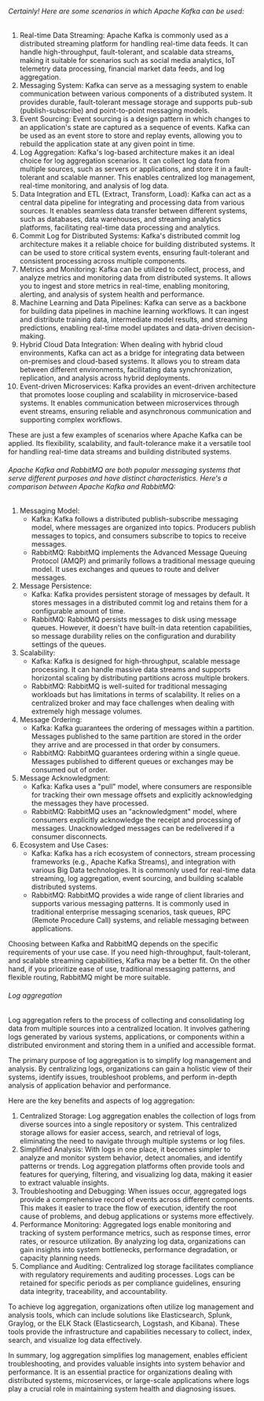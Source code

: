 ###### Certainly! Here are some scenarios in which Apache Kafka can be used:

1. Real-time Data Streaming: Apache Kafka is commonly used as a distributed streaming platform for handling real-time data feeds. It can handle high-throughput, fault-tolerant, and scalable data streams, making it suitable for scenarios such as social media analytics, IoT telemetry data processing, financial market data feeds, and log aggregation.
2. Messaging System: Kafka can serve as a messaging system to enable communication between various components of a distributed system. It provides durable, fault-tolerant message storage and supports pub-sub (publish-subscribe) and point-to-point messaging models.
3. Event Sourcing: Event sourcing is a design pattern in which changes to an application's state are captured as a sequence of events. Kafka can be used as an event store to store and replay events, allowing you to rebuild the application state at any given point in time.
4. Log Aggregation: Kafka's log-based architecture makes it an ideal choice for log aggregation scenarios. It can collect log data from multiple sources, such as servers or applications, and store it in a fault-tolerant and scalable manner. This enables centralized log management, real-time monitoring, and analysis of log data.
5. Data Integration and ETL (Extract, Transform, Load): Kafka can act as a central data pipeline for integrating and processing data from various sources. It enables seamless data transfer between different systems, such as databases, data warehouses, and streaming analytics platforms, facilitating real-time data processing and analytics.
6. Commit Log for Distributed Systems: Kafka's distributed commit log architecture makes it a reliable choice for building distributed systems. It can be used to store critical system events, ensuring fault-tolerant and consistent processing across multiple components.
7. Metrics and Monitoring: Kafka can be utilized to collect, process, and analyze metrics and monitoring data from distributed systems. It allows you to ingest and store metrics in real-time, enabling monitoring, alerting, and analysis of system health and performance.
8. Machine Learning and Data Pipelines: Kafka can serve as a backbone for building data pipelines in machine learning workflows. It can ingest and distribute training data, intermediate model results, and streaming predictions, enabling real-time model updates and data-driven decision-making.
9. Hybrid Cloud Data Integration: When dealing with hybrid cloud environments, Kafka can act as a bridge for integrating data between on-premises and cloud-based systems. It allows you to stream data between different environments, facilitating data synchronization, replication, and analysis across hybrid deployments.
10. Event-driven Microservices: Kafka provides an event-driven architecture that promotes loose coupling and scalability in microservice-based systems. It enables communication between microservices through event streams, ensuring reliable and asynchronous communication and supporting complex workflows.

These are just a few examples of scenarios where Apache Kafka can be applied. Its flexibility, scalability, and fault-tolerance make it a versatile tool for handling real-time data streams and building distributed systems.


###### Apache Kafka and RabbitMQ are both popular messaging systems that serve different purposes and have distinct characteristics. Here's a comparison between Apache Kafka and RabbitMQ:

1. Messaging Model:
   * Kafka: Kafka follows a distributed publish-subscribe messaging model, where messages are organized into topics. Producers publish messages to topics, and consumers subscribe to topics to receive messages.
   * RabbitMQ: RabbitMQ implements the Advanced Message Queuing Protocol (AMQP) and primarily follows a traditional message queuing model. It uses exchanges and queues to route and deliver messages.
2. Message Persistence:
   * Kafka: Kafka provides persistent storage of messages by default. It stores messages in a distributed commit log and retains them for a configurable amount of time.
   * RabbitMQ: RabbitMQ persists messages to disk using message queues. However, it doesn't have built-in data retention capabilities, so message durability relies on the configuration and durability settings of the queues.
3. Scalability:
   * Kafka: Kafka is designed for high-throughput, scalable message processing. It can handle massive data streams and supports horizontal scaling by distributing partitions across multiple brokers.
   * RabbitMQ: RabbitMQ is well-suited for traditional messaging workloads but has limitations in terms of scalability. It relies on a centralized broker and may face challenges when dealing with extremely high message volumes.
4. Message Ordering:
   * Kafka: Kafka guarantees the ordering of messages within a partition. Messages published to the same partition are stored in the order they arrive and are processed in that order by consumers.
   * RabbitMQ: RabbitMQ guarantees ordering within a single queue. Messages published to different queues or exchanges may be consumed out of order.
5. Message Acknowledgment:
   * Kafka: Kafka uses a "pull" model, where consumers are responsible for tracking their own message offsets and explicitly acknowledging the messages they have processed.
   * RabbitMQ: RabbitMQ uses an "acknowledgment" model, where consumers explicitly acknowledge the receipt and processing of messages. Unacknowledged messages can be redelivered if a consumer disconnects.
6. Ecosystem and Use Cases:
   * Kafka: Kafka has a rich ecosystem of connectors, stream processing frameworks (e.g., Apache Kafka Streams), and integration with various Big Data technologies. It is commonly used for real-time data streaming, log aggregation, event sourcing, and building scalable distributed systems.
   * RabbitMQ: RabbitMQ provides a wide range of client libraries and supports various messaging patterns. It is commonly used in traditional enterprise messaging scenarios, task queues, RPC (Remote Procedure Call) systems, and reliable messaging between applications.

Choosing between Kafka and RabbitMQ depends on the specific requirements of your use case. If you need high-throughput, fault-tolerant, and scalable streaming capabilities, Kafka may be a better fit. On the other hand, if you prioritize ease of use, traditional messaging patterns, and flexible routing, RabbitMQ might be more suitable.

###### Log aggregation

Log aggregation refers to the process of collecting and consolidating log data from multiple sources into a centralized location. It involves gathering logs generated by various systems, applications, or components within a distributed environment and storing them in a unified and accessible format.

The primary purpose of log aggregation is to simplify log management and analysis. By centralizing logs, organizations can gain a holistic view of their systems, identify issues, troubleshoot problems, and perform in-depth analysis of application behavior and performance.

Here are the key benefits and aspects of log aggregation:

1. Centralized Storage: Log aggregation enables the collection of logs from diverse sources into a single repository or system. This centralized storage allows for easier access, search, and retrieval of logs, eliminating the need to navigate through multiple systems or log files.
2. Simplified Analysis: With logs in one place, it becomes simpler to analyze and monitor system behavior, detect anomalies, and identify patterns or trends. Log aggregation platforms often provide tools and features for querying, filtering, and visualizing log data, making it easier to extract valuable insights.
3. Troubleshooting and Debugging: When issues occur, aggregated logs provide a comprehensive record of events across different components. This makes it easier to trace the flow of execution, identify the root cause of problems, and debug applications or systems more effectively.
4. Performance Monitoring: Aggregated logs enable monitoring and tracking of system performance metrics, such as response times, error rates, or resource utilization. By analyzing log data, organizations can gain insights into system bottlenecks, performance degradation, or capacity planning needs.
5. Compliance and Auditing: Centralized log storage facilitates compliance with regulatory requirements and auditing processes. Logs can be retained for specific periods as per compliance guidelines, ensuring data integrity, traceability, and accountability.

To achieve log aggregation, organizations often utilize log management and analysis tools, which can include solutions like Elasticsearch, Splunk, Graylog, or the ELK Stack (Elasticsearch, Logstash, and Kibana). These tools provide the infrastructure and capabilities necessary to collect, index, search, and visualize log data effectively.

In summary, log aggregation simplifies log management, enables efficient troubleshooting, and provides valuable insights into system behavior and performance. It is an essential practice for organizations dealing with distributed systems, microservices, or large-scale applications where logs play a crucial role in maintaining system health and diagnosing issues.
